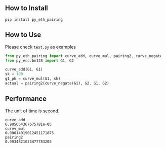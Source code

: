 ## How to Install
```
pip install py_eth_pairing
```

## How to Use
Please check `test.py` as examples

```python
from py_eth_pairing import curve_add, curve_mul, pairing2, curve_negate
from py_ecc.bn128 import G1, G2

curve_add(G1, G1)
sk = 100
g1_pk = curve_mul(G1, sk)
actual = pairing2(curve_negate(G1), G2, G1, G2)
```

## Performance
The unit of time is second.
```
curve_add
6.985664367675781e-05
curev_mul
0.00014019012451171875
pairing2
0.0034821033477783203
```